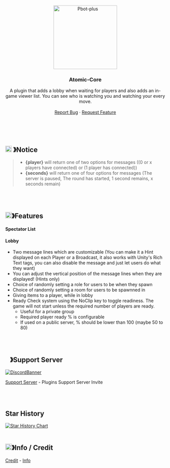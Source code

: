 <br />
<p align="center">
  <a href="https://github.com/YokiHost/Atomic-Core/">
    <img src="https://media.discordapp.net/attachments/1162368760754208882/1195976754217635961/logo.png?ex=660901a6&is=65f68ca6&hm=d7a9d7ebe95525f633b3411ad66cf21b0fe34149312f448c9f12849d92007122&=&format=webp&quality=lossless&width=468&height=468" alt="Pbot-plus" width="200" height="200">
  </a>

  <h3 align="center">Atomic-Core</h3>

  <p align="center">
    A plugin that adds a lobby when waiting for players and also adds an in-game viewer list.
    You can see who is watching you and watching your every move.
    <br />
    <br />
    <a href="https://github.com/YokiHost/Atomic-Core/issues">Report Bug</a>
    ·
    <a href="https://github.com/YokiHost/Atomic-Core/issues">Request Feature</a>

  </p>
</p>

<br/>
<br/>
<br/>


<!-- NOTICE -->

## <img src="https://media.discordapp.net/attachments/1216615245527912468/1220010912103272458/1055803759831294013.png?ex=660d62b4&is=65faedb4&hm=4307d44483bbf98d05c87d5426ce2c4a0e0d1edcf754a2758d82e4332fc7ebf0&=&format=webp&quality=lossless" width="20px" height="20px"> 》Notice 
> - **{player}** will return one of two options for messages ((0 or x players have connected) or (1 player has connected))
> - **{seconds}** will return one of four options for messages (The server is paused, The round has started, 1 second remains, x seconds remain)

<br/>
<br/>

## <img src="https://media.discordapp.net/attachments/1216615245527912468/1220009884494467122/852881450667081728.gif?ex=660d61bf&is=65faecbf&hm=3988eee1263768b5c718ee9a1431ebfe83543e9efe798ba39682fe5753907992&=" width="20px" height="20px">》Features
#### Spectator List
#### Lobby
- Two message lines which are customizable (You can make it a Hint displayed on each Player or a Broadcast, it also works with Unity's Rich Text tags, you can also disable the message and just let users do what they want)
- You can adjust the vertical position of the message lines when they are displayed! (Hints only)
- Choice of randomly setting a role for users to be when they spawn
- Choice of randomly setting a room for users to be spawnned in
- Giving items to a player, while in lobby
- Ready Check system using the NoClip key to toggle readiness. The game will not start unless the required number of players are ready.
	- Useful for a private group
	- Required player ready % is configurable
	- If used on a public server, % should be lower than 100 (maybe 50 to 80)

<br/>
<br/>

## <img src="https://media.discordapp.net/attachments/1216615245527912468/1220013441843204106/1036083490292244493.png?ex=660d650f&is=65faf00f&hm=fb124e28e1e1a2549c31bf2c50a6be939214ac42e626d0460544f29d2c50c754&=&format=webp&quality=lossless" width="15px" height="15px">》Support Server
[![DiscordBanner](https://invidget.switchblade.xyz/Ahu7SdJkYZ)](https://discord.gg/Ahu7SdJkYZ)

[Support Server](https://discord.gg/Ahu7SdJkYZ) - Plugins Support Server Invite

<br/>
<br/>

## Star History

<a href="https://star-history.com/#YokiHost/Atomic-Core&Date">
  <picture>
    <source media="(prefers-color-scheme: dark)" srcset="https://api.star-history.com/svg?repos=YokiHost/Atomic-Core&type=Date&theme=dark" />
    <source media="(prefers-color-scheme: light)" srcset="https://api.star-history.com/svg?repos=YokiHost/Atomic-Core&type=Date" />
    <img alt="Star History Chart" src="https://api.star-history.com/svg?repos=YokiHost/Atomic-Core&type=Date" />
  </picture>
</a>

<br/>
<br/>

## <img src="https://media.discordapp.net/attachments/1216615245527912468/1220014590474059796/859424401186095114.png?ex=660d6621&is=65faf121&hm=256abc8051ea1c66449f657dead9a3c7d9f1d558bb01956f7ac14215258c79c4&=&format=webp&quality=lossless" width="20px" height="20px">》Info / Credit
[Credit](https://github.com/YokiHost/Atomic-Core/blob/main/Credit.md) - [Info](https://github.com/YokiHost/Atomic-Core/blob/main/info.md) 
